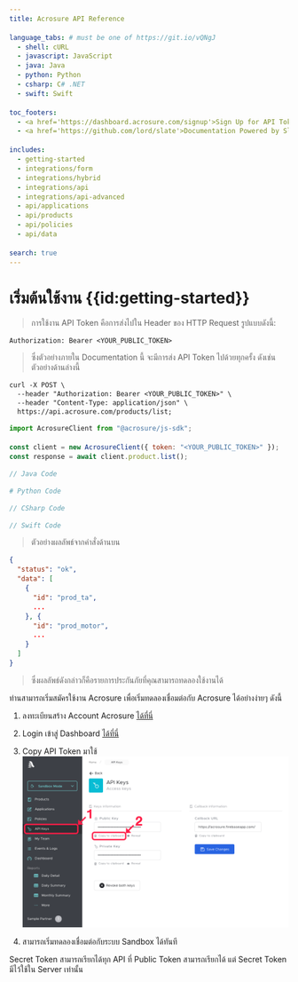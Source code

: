 ```yaml
---
title: Acrosure API Reference

language_tabs: # must be one of https://git.io/vQNgJ
  - shell: cURL
  - javascript: JavaScript
  - java: Java
  - python: Python
  - csharp: C# .NET
  - swift: Swift

toc_footers:
  - <a href='https://dashboard.acrosure.com/signup'>Sign Up for API Token</a>
  - <a href='https://github.com/lord/slate'>Documentation Powered by Slate</a>

includes:
  - getting-started
  - integrations/form
  - integrations/hybrid
  - integrations/api
  - integrations/api-advanced
  - api/applications
  - api/products
  - api/policies
  - api/data

search: true
---
```


# เริ่มต้นใช้งาน {{id:getting-started}}

> การใช้งาน API Token คือการส่งไปใน Header ของ HTTP Request รูปแบบดังนี้:

```
Authorization: Bearer <YOUR_PUBLIC_TOKEN>
```

> ซึ่งตัวอย่างภายใน Documentation นี้ จะมีการส่ง API Token ไปด้วยทุกครั้ง ดังเช่นตัวอย่างด้านล่างนี้

```shell
curl -X POST \
  --header "Authorization: Bearer <YOUR_PUBLIC_TOKEN>" \
  --header "Content-Type: application/json" \
  https://api.acrosure.com/products/list;
```

```javascript
import AcrosureClient from "@acrosure/js-sdk";

const client = new AcrosureClient({ token: "<YOUR_PUBLIC_TOKEN>" });
const response = await client.product.list();
```

```java
// Java Code
```

```python
# Python Code
```

```csharp
// CSharp Code
```

```swift
// Swift Code
```

> ตัวอย่างผลลัพธ์จากคำสั่งด้านบน

```json
{
  "status": "ok",
  "data": [
    {
      "id": "prod_ta",
      ...
    }, {
      "id": "prod_motor",
      ...
    }
  ]
}
```

> ซึ่งผลลัพธ์ดังกล่าวก็คือรายการประกันภัยที่คุณสามารถทดลองใช้งานได้ 

ท่านสามารถเริ่มสมัครใช้งาน Acrosure เพื่อเริ่มทดลองเชื่อมต่อกับ Acrosure ได้อย่างง่ายๆ ดังนี้

1. ลงทะเบียนสร้าง Account Acrosure <a href="https://dashboard.acrosure.com/signup" target="_blank">ได้ที่นี่</a>
   
2. Login เข้าสู่ Dashboard <a href="https://dashboard.acrosure.com/login" target="_blank">ได้ที่นี่</a>
   
3. Copy API Token มาใช้
  ![Copy API Token](./images/getting-api-key.png)
   
4. สามารถเริ่มทดลองเชื่อมต่อกับระบบ Sandbox ได้ทันที

<aside class="notice">
Secret Token สามารถเรียกได้ทุก API ที่ Public Token สามารถเรียกได้ แต่ Secret Token มีไว้ใช้ใน Server เท่านั้น
</aside>